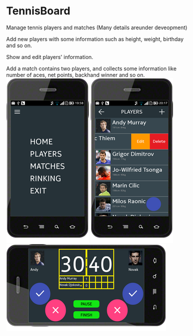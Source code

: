 # TennisBoard
Manage tennis players and matches
(Many details areunder deveopment)

Add new players with some information such as height, weight, birthday and so on.

Show and edit players' information.

Add a match contains two players, and collects some information like number of aces, net points, backhand winner and so on.
![image](https://github.com/Shuyun6/TennisBoard/raw/master/menu.png)
![image](https://github.com/Shuyun6/TennisBoard/raw/master/maleplayer.png)
![image](https://github.com/Shuyun6/TennisBoard/raw/master/matchboard.png)
